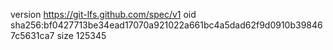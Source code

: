 version https://git-lfs.github.com/spec/v1
oid sha256:bf0427713be34ead17070a921022a661bc4a5dad62f9d0910b398467c5631ca7
size 125345
